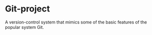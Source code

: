 # Git-project
 A version-control system that mimics some of the basic features of the popular system Git.
